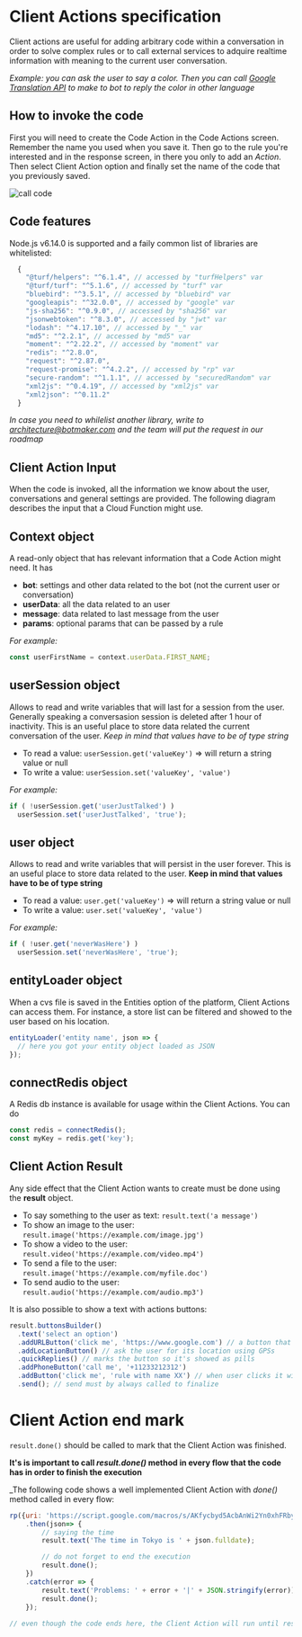 # Client Actions specification

Client actions are useful for adding arbitrary code within a conversation in order to solve complex rules or to call external services to adquire realtime information with meaning to the current user conversation.

_Example: you can ask the user to say a color. Then you can call [Google Translation API](https://cloud.google.com/translate/docs/) to make to bot to reply the color in other language_


## How to invoke the code

First you will need to create the Code Action in the Code Actions screen. Remember the name you used when you save it.
Then go to the rule you're interested and in the response screen, in there you only to add an _Action_. Then select Client Action option and finally set the name of the code that you previously saved.

![call code](https://botmakeradmin.github.io/docs/en/callcode.png)


## Code features

Node.js v6.14.0 is supported and a faily common list of libraries are whitelisted:

```javascript
  {
    "@turf/helpers": "^6.1.4", // accessed by "turfHelpers" var
    "@turf/turf": "^5.1.6", // accessed by "turf" var
    "bluebird": "^3.5.1", // accessed by "bluebird" var
    "googleapis": "^32.0.0", // accessed by "google" var
    "js-sha256": "^0.9.0", // accessed by "sha256" var
    "jsonwebtoken": "^8.3.0", // accessed by "jwt" var
    "lodash": "^4.17.10", // accessed by "_" var
    "md5": "^2.2.1", // accessed by "md5" var
    "moment": "^2.22.2", // accessed by "moment" var
    "redis": "^2.8.0",
    "request": "^2.87.0",
    "request-promise": "^4.2.2", // accessed by "rp" var
    "secure-random": "^1.1.1", // accessed by "securedRandom" var
    "xml2js": "^0.4.19", // accessed by "xml2js" var
    "xml2json": "^0.11.2"
  }
```

_In case you need to whilelist another library, write to [architecture@botmaker.com](mailto:architecture@botmaker.com) and the team will put the request in our roadmap_


## Client Action Input

When the code is invoked, all the information we know about the user, conversations and general settings are provided. The following diagram describes the input that a Cloud Function might use.

## Context object

A read-only object that has relevant information that a Code Action might need. It has

- **bot**: settings and other data related to the bot (not the current user or conversation)
- **userData**: all the data related to an user
- **message**: data related to last message from the user
- **params**: optional params that can be passed by a rule

_For example:_

```javascript
const userFirstName = context.userData.FIRST_NAME;
```

## userSession object

Allows to read and write variables that will last for a session from the user. Generally speaking a conversasion session is deleted after 1 hour of inactivity. This is an useful place to store data related the current conversation of the user.
*Keep in mind that values have to be of type string*

- To read a value: ```userSession.get('valueKey')``` => will return a string value or null
- To write a value: ```userSession.set('valueKey', 'value')```

_For example:_

```javascript
if ( !userSession.get('userJustTalked') )
  userSession.set('userJustTalked', 'true');
```


## user object

Allows to read and write variables that will persist in the user forever. This is an useful place to store data related to the user.
**Keep in mind that values have to be of type string**

- To read a value: ```user.get('valueKey')``` => will return a string value or null
- To write a value: ```user.set('valueKey', 'value')```

_For example:_

```javascript
if ( !user.get('neverWasHere') )
  userSession.set('neverWasHere', 'true');
```


## entityLoader object

When a cvs file is saved in the Entities option of the platform, Client Actions can access them. For instance, a store list can be filtered and showed to the user based on his location.

```javascript
entityLoader('entity name', json => {
  // here you got your entity object loaded as JSON
});
```


## connectRedis object

A Redis db instance is available for usage within the Client Actions. You can do

```javascript
const redis = connectRedis();
const myKey = redis.get('key');
```


## Client Action Result

Any side effect that the Client Action wants to create must be done using the **result** object.

- To say something to the user as text: ```result.text('a message')```
- To show an image to the user: ```result.image('https://example.com/image.jpg')```
- To show a video to the user: ```result.video('https://example.com/video.mp4')```
- To send a file to the user: ```result.image('https://example.com/myfile.doc')```
- To send audio to the user: ```result.audio('https://example.com/audio.mp3')```

It is also possible to show a text with actions buttons:

```javascript
result.buttonsBuilder()
  .text('select an option')
  .addURLButton('click me', 'https://www.google.com') // a button that will open a page
  .addLocationButton() // ask the user for its location using GPSs
  .quickReplies() // marks the button so it's showed as pills
  .addPhoneButton('call me', '+11233212312')
  .addButton('click me', 'rule with name XX') // when user clicks it will fire the rule named XX
  .send(); // send must by always called to finalize
```

# Client Action end mark

```result.done()``` should be called to mark that the Client Action was finished. 

**It's is important to call _result.done()_ method in every flow that the code has in order to finish the execution**

_The following code shows a well implemented Client Action with _done()_ method called in every flow:


```javascript
rp({uri: 'https://script.google.com/macros/s/AKfycbyd5AcbAnWi2Yn0xhFRbyzS4qMq1VucMVgVvhul5XqS9HkAyJY/exec?tz=Asia/Tokyo Japan', json: true})
    .then(json=> {
        // saying the time
        result.text('The time in Tokyo is ' + json.fulldate);

        // do not forget to end the execution
        result.done();
    })
    .catch(error => {
        result.text('Problems: ' + error + '|' + JSON.stringify(error));
        result.done();
    });
    
// even though the code ends here, the Client Action will run until result.done() was reached
```
